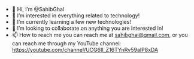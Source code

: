 - 👋 Hi, I’m @SahibGhai
- 👀 I’m interested in everything related to technology!
- 🌱 I’m currently learning a few new technologies!
- 💞️ I’m looking to collaborate on anything you are interested in!
- 📫 How to reach me you can reach me at sahibghai@gmail.com, or 
you can reach me through my YouTube channel: https://youtube.com/channel/UCG6II_Z16TYnRv59aIP8xDA

<!---
SahibGhai/SahibGhai is a ✨ special ✨ repository because its `README.md` (this file) appears on your GitHub profile.
You can click the Preview link to take a look at your changes.
--->
